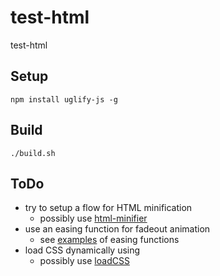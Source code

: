 # test-html

test-html

## Setup

```
npm install uglify-js -g
```

## Build

```
./build.sh
```

## ToDo

- try to setup a flow for HTML minification
  - possibly use [html-minifier](https://www.npmjs.com/package/html-minifier)
- use an easing function for fadeout animation
  - see [examples](https://easings.net/) of easing functions
- load CSS dynamically using
  - possibly use [loadCSS](https://github.com/filamentgroup/loadCSS)
